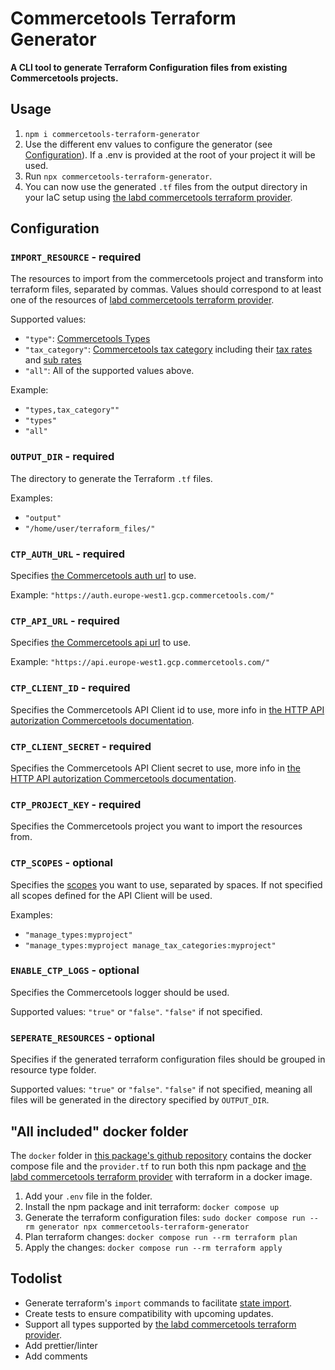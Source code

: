 # Commercetools Terraform Generator

**A CLI tool to generate Terraform Configuration files from existing Commercetools projects.**

## Usage
1. `npm i commercetools-terraform-generator`
2. Use the different env values to configure the generator (see [Configuration](#configuration)). If a .env is provided at the root of your project it will be used.
3. Run `npx commercetools-terraform-generator`.
4. You can now use the generated `.tf` files from the output directory in your IaC setup using [the labd commercetools terraform provider](https://registry.terraform.io/providers/labd/commercetools/latest/).

## Configuration

### `IMPORT_RESOURCE` - required
The resources to import from the commercetools project and transform into terraform files, separated by commas.
Values should correspond to at least one of the resources of [labd commercetools terraform provider](https://registry.terraform.io/providers/labd/commercetools/latest/docs).

Supported values:
- `"type"`: [Commercetools Types](https://docs.commercetools.com/api/projects/types)
- `"tax_category"`: [Commercetools tax category](https://docs.commercetools.com/api/projects/taxCategories) including their [tax rates](https://docs.commercetools.com/api/projects/taxCategories#taxrate) and [sub rates](https://docs.commercetools.com/api/projects/taxCategories#subrate)
- `"all"`: All of the supported values above.

Example: 
- `"types,tax_category""`
- `"types"`
- `"all"`

### `OUTPUT_DIR` - required
The directory to generate the Terraform `.tf` files.

Examples:
- `"output"`
- `"/home/user/terraform_files/"`

### `CTP_AUTH_URL` - required
Specifies [the Commercetools auth url](https://docs.commercetools.com/api/authorization#request-an-access-token-using-the-composable-commerce-oauth-20-service) to use.

Example: `"https://auth.europe-west1.gcp.commercetools.com/"`

### `CTP_API_URL` - required
Specifies [the Commercetools api url](https://docs.commercetools.com/api/general-concepts#hosts) to use.

Example: `"https://api.europe-west1.gcp.commercetools.com/"`

### `CTP_CLIENT_ID` - required
Specifies the Commercetools API Client id to use, more info in [the HTTP API autorization Commercetools documentation](https://docs.commercetools.com/api/authorization).

### `CTP_CLIENT_SECRET` - required
Specifies the Commercetools API Client secret to use, more info in [the HTTP API autorization Commercetools documentation](https://docs.commercetools.com/api/authorization).

### `CTP_PROJECT_KEY` - required
Specifies the Commercetools project you want to import the resources from.

### `CTP_SCOPES` - optional
Specifies the [scopes](https://docs.commercetools.com/api/scopes) you want to use, separated by spaces.
If not specified all scopes defined for the API Client will be used.

Examples:
- `"manage_types:myproject"`
- `"manage_types:myproject manage_tax_categories:myproject"`

### `ENABLE_CTP_LOGS` - optional
Specifies the Commercetools logger should be used.

Supported values: `"true"` or `"false"`. `"false"` if not specified.

### `SEPERATE_RESOURCES` - optional
Specifies if the generated terraform configuration files should be grouped in resource type folder.

Supported values: `"true"` or `"false"`. `"false"` if not specified, meaning all files will be generated in the directory specified by `OUTPUT_DIR`.

## "All included" docker folder
The `docker` folder in [this package's github repository](https://github.com/pmaldera/commercetools-terraform-generator) contains the docker compose file and the `provider.tf` to run both this npm package and [the labd commercetools terraform provider](https://registry.terraform.io/providers/labd/commercetools/latest/) with terraform in a docker image.

1. Add your `.env` file in the folder.
2. Install the npm package and init terraform: `docker compose up`
3. Generate the terraform configuration files: `sudo docker compose run --rm generator npx commercetools-terraform-generator`
4. Plan terraform changes: `docker compose run --rm terraform plan`
5. Apply the changes: `docker compose run --rm terraform apply`

## Todolist
- Generate terraform's `import` commands to facilitate [state import](https://registry.terraform.io/providers/labd/commercetools/latest/docs/guides/state-import).
- Create tests to ensure compatibility with upcoming updates.
- Support all types supported by [the labd commercetools terraform provider](https://registry.terraform.io/providers/labd/commercetools/latest/).
- Add prettier/linter
- Add comments